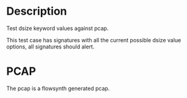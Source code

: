 # Description

Test dsize keyword values against pcap.

This test case has signatures with all the current possible
dsize value options, all signatures should alert.

# PCAP

The pcap is a flowsynth generated pcap.
